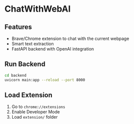 # ChatWithWebAI
## Features
- Brave/Chrome extension to chat with the current webpage
- Smart text extraction
- FastAPI backend with OpenAI integration

## Run Backend
```bash
cd backend
uvicorn main:app --reload --port 8000
```

## Load Extension
1. Go to `chrome://extensions`
2. Enable Developer Mode
3. Load `extension/` folder